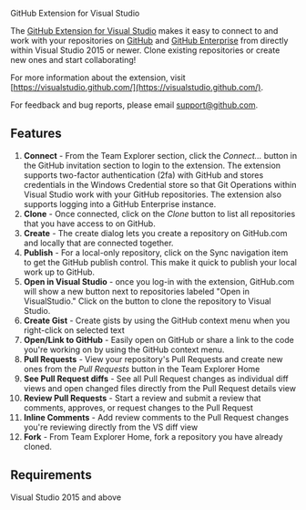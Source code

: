 GitHub Extension for Visual Studio

The [GitHub Extension for Visual Studio](https://visualstudio.github.com/) makes it easy to connect to and work with your repositories on [GitHub](https://github.com/) and [GitHub Enterprise](https://enterprise.github.com/) from directly within Visual Studio 2015 or newer. Clone existing repositories or create new ones and start collaborating!

For more information about the extension, visit [https://visualstudio.github.com/](https://visualstudio.github.com/).

For feedback and bug reports, please email [support@github.com](mailto:support@github.com).

## Features

1.  **Connect** - From the Team Explorer section, click the _Connect..._ button in the GitHub invitation section to login to the extension. The extension supports two-factor authentication (2fa) with GitHub and stores credentials in the Windows Credential store so that Git Operations within Visual Studio work with your GitHub repositories. The extension also supports logging into a GitHub Enterprise instance.
2.  **Clone** - Once connected, click on the _Clone_ button to list all repositories that you have access to on GitHub.
3.  **Create** - The create dialog lets you create a repository on GitHub.com and locally that are connected together.
4.  **Publish** - For a local-only repository, click on the Sync navigation item to get the GitHub publish control. This make it quick to publish your local work up to GitHub.
5.  **Open in Visual Studio** - once you log-in with the extension, GitHub.com will show a new button next to repositories labeled "Open in VisualStudio." Click on the button to clone the repository to Visual Studio.
6.  **Create Gist** - Create gists by using the GitHub context menu when you right-click on selected text
7.  **Open/Link to GitHub** - Easily open on GitHub or share a link to the code you're working on by using the GitHub context menu.
8.  **Pull Requests** - View your repository's Pull Requests and create new ones from the _Pull Requests_ button in the Team Explorer Home
9.  **See Pull Request diffs** - See all Pull Request changes as individual diff views and open changed files directly from the Pull Request details view
10. **Review Pull Requests** - Start a review and submit a review that comments, approves, or request changes to the Pull Request
11. **Inline Comments** - Add review comments to the Pull Request changes you're reviewing directly from the VS diff view
12. **Fork** - From Team Explorer Home, fork a repository you have already cloned.

## Requirements

Visual Studio 2015 and above
